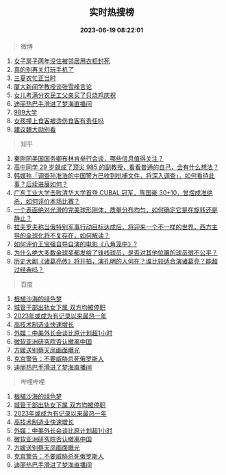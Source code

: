 <div align="center"><h2>实时热搜榜</h2><h4>2023-06-19 08:22:01</h4></div>

> 微博  

1. [女子房子两年没住被邻居用衣柜封死](https://s.weibo.com/weibo?q=%23%E5%A5%B3%E5%AD%90%E6%88%BF%E5%AD%90%E4%B8%A4%E5%B9%B4%E6%B2%A1%E4%BD%8F%E8%A2%AB%E9%82%BB%E5%B1%85%E7%94%A8%E8%A1%A3%E6%9F%9C%E5%B0%81%E6%AD%BB%23&t=31&band_rank=1&Refer=top)<br />
2. [真的别再关灯玩手机了](https://s.weibo.com/weibo?q=%23%E7%9C%9F%E7%9A%84%E5%88%AB%E5%86%8D%E5%85%B3%E7%81%AF%E7%8E%A9%E6%89%8B%E6%9C%BA%E4%BA%86%23&t=31&band_rank=2&Refer=top)<br />
3. [三夏农忙正当时](https://s.weibo.com/weibo?q=%23%E4%B8%89%E5%A4%8F%E5%86%9C%E5%BF%99%E6%AD%A3%E5%BD%93%E6%97%B6%23&t=31&band_rank=3&Refer=top)<br />
4. [厦大新闻学教授谈张雪峰言论](https://s.weibo.com/weibo?q=%23%E5%8E%A6%E5%A4%A7%E6%96%B0%E9%97%BB%E5%AD%A6%E6%95%99%E6%8E%88%E8%B0%88%E5%BC%A0%E9%9B%AA%E5%B3%B0%E8%A8%80%E8%AE%BA%23&t=31&band_rank=4&Refer=top)<br />
5. [女儿考满分农民工父亲买了只烧鸡庆祝](https://s.weibo.com/weibo?q=%23%E5%A5%B3%E5%84%BF%E8%80%83%E6%BB%A1%E5%88%86%E5%86%9C%E6%B0%91%E5%B7%A5%E7%88%B6%E4%BA%B2%E4%B9%B0%E4%BA%86%E5%8F%AA%E7%83%A7%E9%B8%A1%E5%BA%86%E7%A5%9D%23&t=31&band_rank=5&Refer=top)<br />
6. [迪丽热巴手滑进了梦海直播间](https://s.weibo.com/weibo?q=%23%E8%BF%AA%E4%B8%BD%E7%83%AD%E5%B7%B4%E6%89%8B%E6%BB%91%E8%BF%9B%E4%BA%86%E6%A2%A6%E6%B5%B7%E7%9B%B4%E6%92%AD%E9%97%B4%23&t=31&band_rank=6&Refer=top)<br />
7. [989大学](https://s.weibo.com/weibo?q=989%E5%A4%A7%E5%AD%A6&t=31&band_rank=7&Refer=top)<br />
8. [女孩撞上食客被烫伤食客有责任吗](https://s.weibo.com/weibo?q=%23%E5%A5%B3%E5%AD%A9%E6%92%9E%E4%B8%8A%E9%A3%9F%E5%AE%A2%E8%A2%AB%E7%83%AB%E4%BC%A4%E9%A3%9F%E5%AE%A2%E6%9C%89%E8%B4%A3%E4%BB%BB%E5%90%97%23&t=31&band_rank=8&Refer=top)<br />
9. [建议魏大勋别看](https://s.weibo.com/weibo?q=%23%E5%BB%BA%E8%AE%AE%E9%AD%8F%E5%A4%A7%E5%8B%8B%E5%88%AB%E7%9C%8B%23&t=31&band_rank=9&Refer=top)<br />

> 知乎  

1. [秦刚同美国国务卿布林肯举行会谈，哪些信息值得关注？](https://www.zhihu.com/question/607356662)<br />
2. [高中同学 29 岁就成了顶尖 985 的副教授，看看普通的自己，会有什么想法？](https://www.zhihu.com/question/586589709)<br />
3. [韩媒称「调查孙准浩的中国警方已收到批捕文件，将深入调查」，如何看待此事？后续进展如何？](https://www.zhihu.com/question/605029126)<br />
4. [广东工业大学击败清华大学首夺 CUBAL 冠军，陈国豪 30+10，曾煜成准绝杀，如何评价本场比赛？](https://www.zhihu.com/question/607337740)<br />
5. [一个表面绝对光滑的完美球形刚体，质量分布均匀，如何确定它是在旋转还是静止？](https://www.zhihu.com/question/606790924)<br />
6. [拉夫罗夫称当俄特别军事行动目标达成后，将迎来一个不一样的世界，西方主导的全球化将不复存在，如何解读？](https://www.zhihu.com/question/607148983)<br />
7. [如何评价王宝强自导自演的电影《八角笼中》?](https://www.zhihu.com/question/566061816)<br />
8. [为什么绝大多数金球奖都发给了锋线球员，是否对其他位置的球员很不公平？](https://www.zhihu.com/question/605592122)<br />
9. [历史大剧《诸葛亮传》将开拍，演孔明的人何在？谁比较适合演诸葛亮？能超过经典吗？](https://www.zhihu.com/question/606913816)<br />

> 百度  

1. [根植沙海的绿色梦](https://www.baidu.com/s?wd=%E6%A0%B9%E6%A4%8D%E6%B2%99%E6%B5%B7%E7%9A%84%E7%BB%BF%E8%89%B2%E6%A2%A6&sa=fyb_news&rsv_dl=fyb_news)<br />
2. [城管干部出轨女下属 双方均被停职](https://www.baidu.com/s?wd=%E5%9F%8E%E7%AE%A1%E5%B9%B2%E9%83%A8%E5%87%BA%E8%BD%A8%E5%A5%B3%E4%B8%8B%E5%B1%9E+%E5%8F%8C%E6%96%B9%E5%9D%87%E8%A2%AB%E5%81%9C%E8%81%8C&sa=fyb_news&rsv_dl=fyb_news)<br />
3. [2023年或成为有记录以来最热一年](https://www.baidu.com/s?wd=2023%E5%B9%B4%E6%88%96%E6%88%90%E4%B8%BA%E6%9C%89%E8%AE%B0%E5%BD%95%E4%BB%A5%E6%9D%A5%E6%9C%80%E7%83%AD%E4%B8%80%E5%B9%B4&sa=fyb_news&rsv_dl=fyb_news)<br />
4. [高技术制造业快速增长](https://www.baidu.com/s?wd=%E9%AB%98%E6%8A%80%E6%9C%AF%E5%88%B6%E9%80%A0%E4%B8%9A%E5%BF%AB%E9%80%9F%E5%A2%9E%E9%95%BF&sa=fyb_news&rsv_dl=fyb_news)<br />
5. [外媒：中美外长会谈比原计划超1小时](https://www.baidu.com/s?wd=%E5%A4%96%E5%AA%92%EF%BC%9A%E4%B8%AD%E7%BE%8E%E5%A4%96%E9%95%BF%E4%BC%9A%E8%B0%88%E6%AF%94%E5%8E%9F%E8%AE%A1%E5%88%92%E8%B6%851%E5%B0%8F%E6%97%B6&sa=fyb_news&rsv_dl=fyb_news)<br />
6. [微软亚洲研究院否认撤离中国](https://www.baidu.com/s?wd=%E5%BE%AE%E8%BD%AF%E4%BA%9A%E6%B4%B2%E7%A0%94%E7%A9%B6%E9%99%A2%E5%90%A6%E8%AE%A4%E6%92%A4%E7%A6%BB%E4%B8%AD%E5%9B%BD&sa=fyb_news&rsv_dl=fyb_news)<br />
7. [方媛送别蔡天凤画面曝光](https://www.baidu.com/s?wd=%E6%96%B9%E5%AA%9B%E9%80%81%E5%88%AB%E8%94%A1%E5%A4%A9%E5%87%A4%E7%94%BB%E9%9D%A2%E6%9B%9D%E5%85%89&sa=fyb_news&rsv_dl=fyb_news)<br />
8. [克宫警告：不要威胁杀死俄罗斯人](https://www.baidu.com/s?wd=%E5%85%8B%E5%AE%AB%E8%AD%A6%E5%91%8A%EF%BC%9A%E4%B8%8D%E8%A6%81%E5%A8%81%E8%83%81%E6%9D%80%E6%AD%BB%E4%BF%84%E7%BD%97%E6%96%AF%E4%BA%BA&sa=fyb_news&rsv_dl=fyb_news)<br />
9. [迪丽热巴手滑进了梦海直播间](https://www.baidu.com/s?wd=%E8%BF%AA%E4%B8%BD%E7%83%AD%E5%B7%B4%E6%89%8B%E6%BB%91%E8%BF%9B%E4%BA%86%E6%A2%A6%E6%B5%B7%E7%9B%B4%E6%92%AD%E9%97%B4&sa=fyb_news&rsv_dl=fyb_news)<br />

> 哔哩哔哩  

1. [根植沙海的绿色梦](https://www.baidu.com/s?wd=%E6%A0%B9%E6%A4%8D%E6%B2%99%E6%B5%B7%E7%9A%84%E7%BB%BF%E8%89%B2%E6%A2%A6&sa=fyb_news&rsv_dl=fyb_news)<br />
2. [城管干部出轨女下属 双方均被停职](https://www.baidu.com/s?wd=%E5%9F%8E%E7%AE%A1%E5%B9%B2%E9%83%A8%E5%87%BA%E8%BD%A8%E5%A5%B3%E4%B8%8B%E5%B1%9E+%E5%8F%8C%E6%96%B9%E5%9D%87%E8%A2%AB%E5%81%9C%E8%81%8C&sa=fyb_news&rsv_dl=fyb_news)<br />
3. [2023年或成为有记录以来最热一年](https://www.baidu.com/s?wd=2023%E5%B9%B4%E6%88%96%E6%88%90%E4%B8%BA%E6%9C%89%E8%AE%B0%E5%BD%95%E4%BB%A5%E6%9D%A5%E6%9C%80%E7%83%AD%E4%B8%80%E5%B9%B4&sa=fyb_news&rsv_dl=fyb_news)<br />
4. [高技术制造业快速增长](https://www.baidu.com/s?wd=%E9%AB%98%E6%8A%80%E6%9C%AF%E5%88%B6%E9%80%A0%E4%B8%9A%E5%BF%AB%E9%80%9F%E5%A2%9E%E9%95%BF&sa=fyb_news&rsv_dl=fyb_news)<br />
5. [外媒：中美外长会谈比原计划超1小时](https://www.baidu.com/s?wd=%E5%A4%96%E5%AA%92%EF%BC%9A%E4%B8%AD%E7%BE%8E%E5%A4%96%E9%95%BF%E4%BC%9A%E8%B0%88%E6%AF%94%E5%8E%9F%E8%AE%A1%E5%88%92%E8%B6%851%E5%B0%8F%E6%97%B6&sa=fyb_news&rsv_dl=fyb_news)<br />
6. [微软亚洲研究院否认撤离中国](https://www.baidu.com/s?wd=%E5%BE%AE%E8%BD%AF%E4%BA%9A%E6%B4%B2%E7%A0%94%E7%A9%B6%E9%99%A2%E5%90%A6%E8%AE%A4%E6%92%A4%E7%A6%BB%E4%B8%AD%E5%9B%BD&sa=fyb_news&rsv_dl=fyb_news)<br />
7. [方媛送别蔡天凤画面曝光](https://www.baidu.com/s?wd=%E6%96%B9%E5%AA%9B%E9%80%81%E5%88%AB%E8%94%A1%E5%A4%A9%E5%87%A4%E7%94%BB%E9%9D%A2%E6%9B%9D%E5%85%89&sa=fyb_news&rsv_dl=fyb_news)<br />
8. [克宫警告：不要威胁杀死俄罗斯人](https://www.baidu.com/s?wd=%E5%85%8B%E5%AE%AB%E8%AD%A6%E5%91%8A%EF%BC%9A%E4%B8%8D%E8%A6%81%E5%A8%81%E8%83%81%E6%9D%80%E6%AD%BB%E4%BF%84%E7%BD%97%E6%96%AF%E4%BA%BA&sa=fyb_news&rsv_dl=fyb_news)<br />
9. [迪丽热巴手滑进了梦海直播间](https://www.baidu.com/s?wd=%E8%BF%AA%E4%B8%BD%E7%83%AD%E5%B7%B4%E6%89%8B%E6%BB%91%E8%BF%9B%E4%BA%86%E6%A2%A6%E6%B5%B7%E7%9B%B4%E6%92%AD%E9%97%B4&sa=fyb_news&rsv_dl=fyb_news)<br />
